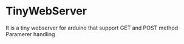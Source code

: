# TinyWebServer
It is a tiny webserver for arduino that support GET and POST method Paramerer handling

